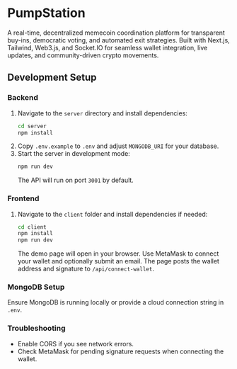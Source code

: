 # PumpStation
A real-time, decentralized memecoin coordination platform for transparent buy-ins, democratic voting, and automated exit strategies. Built with Next.js, Tailwind, Web3.js, and Socket.IO for seamless wallet integration, live updates, and community-driven crypto movements.

## Development Setup

### Backend
1. Navigate to the `server` directory and install dependencies:
   ```bash
   cd server
   npm install
   ```
2. Copy `.env.example` to `.env` and adjust `MONGODB_URI` for your database.
3. Start the server in development mode:
   ```bash
   npm run dev
   ```
   The API will run on port `3001` by default.

### Frontend
1. Navigate to the `client` folder and install dependencies if needed:
   ```bash
   cd client
   npm install
   npm run dev
   ```
   The demo page will open in your browser. Use MetaMask to connect your wallet and optionally submit an email. The page posts the wallet address and signature to `/api/connect-wallet`.

### MongoDB Setup
Ensure MongoDB is running locally or provide a cloud connection string in `.env`.

### Troubleshooting
- Enable CORS if you see network errors.
- Check MetaMask for pending signature requests when connecting the wallet.
